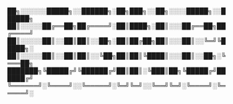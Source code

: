 
██╗░░░░░░█████╗░░██████╗░██╗███╗░░██╗░░░░█████╗░░██████╗
██║░░░░░██╔══██╗██╔════╝░██║████╗░██║░░░██╔══██╗██╔════╝
██║░░░░░██║░░██║██║░░██╗░██║██╔██╗██║░░░██║░░╚═╝╚█████╗░
██║░░░░░██║░░██║██║░░╚██╗██║██║╚████║░░░██║░░██╗░╚═══██╗
███████╗╚█████╔╝╚██████╔╝██║██║░╚███║██╗╚█████╔╝██████╔╝
╚══════╝░╚════╝░░╚═════╝░╚═╝╚═╝░░╚══╝╚═╝░╚════╝░╚═════╝░
